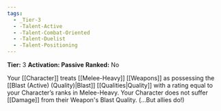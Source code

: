 ```yaml
---
tags:
  - _Tier-3
  - -Talent-Active
  - -Talent-Combat-Oriented
  - -Talent-Duelist
  - -Talent-Positioning
---
```

**Tier:** 3
**Activation: Passive**
**Ranked:** No

Your [[Character]] treats [[Melee-Heavy]] [[Weapons]] as possessing the [[Blast (Active) (Quality)|Blast]] [[Qualities|Quality]] with a rating equal to your Character’s ranks in Melee-Heavy. Your Character does not suffer [[Damage]] from their Weapon's Blast Quality. (...But allies do!)